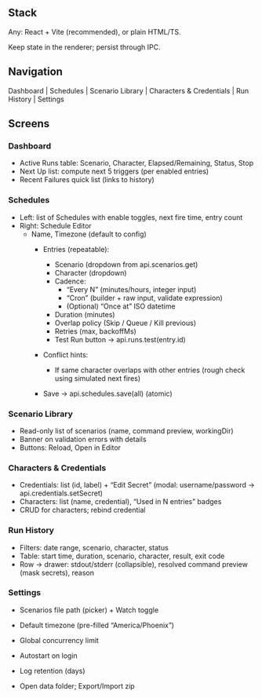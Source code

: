 ## Stack

Any: React + Vite (recommended), or plain HTML/TS.

Keep state in the renderer; persist through IPC.

## Navigation

Dashboard | Schedules | Scenario Library | Characters & Credentials | Run History | Settings

## Screens
### Dashboard

* Active Runs table: Scenario, Character, Elapsed/Remaining, Status, Stop
* Next Up list: compute next 5 triggers (per enabled entries)
* Recent Failures quick list (links to history)

### Schedules

* Left: list of Schedules with enable toggles, next fire time, entry count
* Right: Schedule Editor
  - Name, Timezone (default to config)
    - Entries (repeatable):
        - Scenario (dropdown from api.scenarios.get)
        - Character (dropdown)
        - Cadence:
            - “Every N” (minutes/hours, integer input)
            - “Cron” (builder + raw input, validate expression)
            - (Optional) “Once at” ISO datetime
        - Duration (minutes)
        - Overlap policy (Skip / Queue / Kill previous)
        - Retries (max, backoffMs)
        - Test Run button → api.runs.test(entry.id)

    - Conflict hints:
        - If same character overlaps with other entries (rough check using simulated next fires)
    - Save → api.schedules.save(all) (atomic)

### Scenario Library

* Read-only list of scenarios (name, command preview, workingDir)
* Banner on validation errors with details
* Buttons: Reload, Open in Editor

### Characters & Credentials

* Credentials: list (id, label) + “Edit Secret” (modal: username/password → api.credentials.setSecret)
* Characters: list (name, credential), “Used in N entries” badges
* CRUD for characters; rebind credential

### Run History

* Filters: date range, scenario, character, status
* Table: start time, duration, scenario, character, result, exit code
* Row → drawer: stdout/stderr (collapsible), resolved command preview (mask secrets), reason

### Settings

* Scenarios file path (picker) + Watch toggle

* Default timezone (pre-filled “America/Phoenix”)
* Global concurrency limit
* Autostart on login
* Log retention (days)
* Open data folder; Export/Import zip